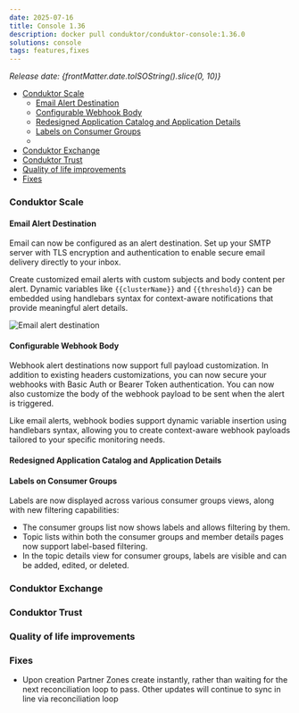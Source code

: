 ```yaml
---
date: 2025-07-16
title: Console 1.36
description: docker pull conduktor/conduktor-console:1.36.0
solutions: console
tags: features,fixes
---
```


_Release date: {frontMatter.date.toISOString().slice(0, 10)}_

- [Conduktor Scale](#conduktor-scale)
  - [Email Alert Destination](#email-alert-destination)
  - [Configurable Webhook Body](#configurable-webhook-body)
  - [Redesigned Application Catalog and Application Details](#redesigned-application-catalog-and-application-details)
  - [Labels on Consumer Groups](#labels-on-consumer-groups)
  - [](#)
- [Conduktor Exchange](#conduktor-exchange)
- [Conduktor Trust](#conduktor-trust)
- [Quality of life improvements](#quality-of-life-improvements)
- [Fixes](#fixes)

### Conduktor Scale


#### Email Alert Destination

Email can now be configured as an alert destination. Set up your SMTP server with TLS encryption and authentication to enable secure email delivery directly to your inbox.

Create customized email alerts with custom subjects and body content per alert. Dynamic variables like `{{clusterName}}` and `{{threshold}}` can be embedded using handlebars syntax for context-aware notifications that provide meaningful alert details.

![Email alert destination](/images/changelog/platform/v36/email-integration.png)


#### Configurable Webhook Body

Webhook alert destinations now support full payload customization. In addition to existing headers customizations, you can now secure your webhooks with Basic Auth or Bearer Token authentication. You can now also customize the body of the webhook payload to be sent when the alert is triggered.

Like email alerts, webhook bodies support dynamic variable insertion using handlebars syntax, allowing you to create context-aware webhook payloads tailored to your specific monitoring needs.


#### Redesigned Application Catalog and Application Details


#### Labels on Consumer Groups

Labels are now displayed across various consumer groups views, along with new filtering capabilities:

- The consumer groups list now shows labels and allows filtering by them.
- Topic lists within both the consumer groups and member details pages now support label-based filtering.
- In the topic details view for consumer groups, labels are visible and can be added, edited, or deleted.

#### 

### Conduktor Exchange

### Conduktor Trust

### Quality of life improvements

### Fixes

- Upon creation Partner Zones create instantly, rather than waiting for the next reconciliation loop to pass. Other updates will continue to sync in line via reconciliation loop
